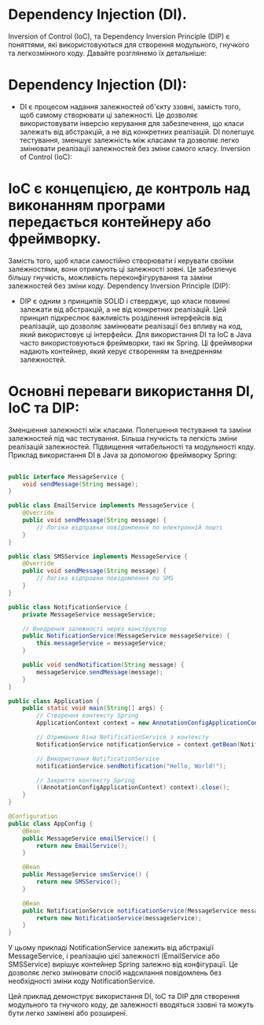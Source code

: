 # Dependency Injection (DI).
Inversion of Control (IoC), та Dependency Inversion Principle (DIP) є поняттями, які використовуються для створення модульного, гнучкого та легкозмінного коду. Давайте розглянемо їх детальніше:

# Dependency Injection (DI):

* DI є процесом надання залежностей об'єкту ззовні, замість того, щоб самому створювати ці залежності.
Це дозволяє використовувати інверсію керування для забезпечення, що класи залежать від абстракцій, а не від конкретних реалізацій.
DI полегшує тестування, зменшує залежність між класами та дозволяє легко змінювати реалізації залежностей без зміни самого класу.
Inversion of Control (IoC):

# IoC є концепцією, де контроль над виконанням програми передається контейнеру або фреймворку.
Замість того, щоб класи самостійно створювати і керувати своїми залежностями, вони отримують ці залежності зовні.
Це забезпечує більшу гнучкість, можливість переконфігурування та заміни залежностей без зміни коду.
Dependency Inversion Principle (DIP):

* DIP є одним з принципів SOLID і стверджує, що класи повинні залежати від абстракцій, а не від конкретних реалізацій.
Цей принцип підкреслює важливість розділення інтерфейсів від реалізацій, що дозволяє замінювати реалізації без впливу на код, який використовує ці інтерфейси.
Для використання DI та IoC в Java часто використовуються фреймворки, такі як Spring. Ці фреймворки надають контейнер, який керує створенням та внедренням залежностей.

# Основні переваги використання DI, IoC та DIP:

Зменшення залежності між класами.
Полегшення тестування та заміни залежностей під час тестування.
Більша гнучкість та легкість зміни реалізацій залежностей.
Підвищення читабельності та модульності коду.
Приклад використання DI в Java за допомогою фреймворку Spring:

```java
 
public interface MessageService {
    void sendMessage(String message);
}

public class EmailService implements MessageService {
    @Override
    public void sendMessage(String message) {
        // Логіка відправки повідомлення по електронній пошті
    }
}

public class SMSService implements MessageService {
    @Override
    public void sendMessage(String message) {
        // Логіка відправки повідомлення по SMS
    }
}

public class NotificationService {
    private MessageService messageService;

    // Внедрення залежності через конструктор
    public NotificationService(MessageService messageService) {
        this.messageService = messageService;
    }

    public void sendNotification(String message) {
        messageService.sendMessage(message);
    }
}

public class Application {
    public static void main(String[] args) {
        // Створення контексту Spring
        ApplicationContext context = new AnnotationConfigApplicationContext(AppConfig.class);

        // Отримання біна NotificationService з контексту
        NotificationService notificationService = context.getBean(NotificationService.class);

        // Використання NotificationService
        notificationService.sendNotification("Hello, World!");

        // Закриття контексту Spring
        ((AnnotationConfigApplicationContext) context).close();
    }
}

@Configuration
public class AppConfig {
    @Bean
    public MessageService emailService() {
        return new EmailService();
    }

    @Bean
    public MessageService smsService() {
        return new SMSService();
    }

    @Bean
    public NotificationService notificationService(MessageService messageService) {
        return new NotificationService(messageService);
    }
}
```
У цьому прикладі NotificationService залежить від абстракції MessageService, і реалізацію цієї залежності (EmailService або SMSService) вирішує контейнер Spring залежно від конфігурації. Це дозволяє легко змінювати спосіб надсилання повідомлень без необхідності зміни коду NotificationService.

Цей приклад демонструє використання DI, IoC та DIP для створення модульного та гнучкого коду, де залежності вводяться ззовні та можуть бути легко замінені або розширені.




